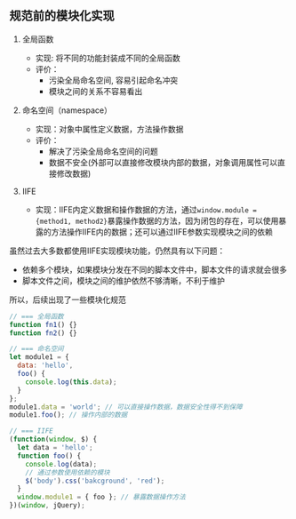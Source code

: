 
## 规范前的模块化实现
1. 全局函数
    * 实现: 将不同的功能封装成不同的全局函数
    * 评价：
        * 污染全局命名空间, 容易引起命名冲突
        * 模块之间的关系不容易看出

2. 命名空间（namespace）
    * 实现：对象中属性定义数据，方法操作数据
    * 评价：
        * 解决了污染全局命名空间的问题
        * 数据不安全(外部可以直接修改模块内部的数据，对象调用属性可以直接修改数据)

3. IIFE
    * 实现：IIFE内定义数据和操作数据的方法，通过`window.module = {method1, method2}`暴露操作数据的方法，因为闭包的存在，可以使用暴露的方法操作IIFE内的数据；还可以通过IIFE参数实现模块之间的依赖

虽然过去大多数都使用IIFE实现模块功能，仍然具有以下问题：
* 依赖多个模块，如果模块分发在不同的脚本文件中，脚本文件的请求就会很多
* 脚本文件之间，模块之间的维护依然不够清晰，不利于维护

所以，后续出现了一些模块化规范

```js
// === 全局函数
function fn1() {}
function fn2() {}

// === 命名空间
let module1 = {
  data: 'hello',
  foo() {
    console.log(this.data);
  }
};
module1.data = 'world'; // 可以直接操作数据，数据安全性得不到保障
module1.foo(); // 操作内部的数据

// === IIFE
(function(window, $) {
  let data = 'hello';
  function foo() {
    console.log(data);
    // 通过参数使用依赖的模块
    $('body').css('bakcground', 'red');
  }
  window.module1 = { foo }; // 暴露数据操作方法
})(window, jQuery);
```
